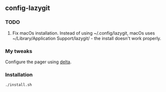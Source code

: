 ## config-lazygit

### TODO

1. Fix macOs installation. Instead of using ~/.config/lazygit,
   macOs uses ~/Library/Application Support/lazygit/ - the install
   doesn't work properly.

### My tweaks 

Configure the pager using [delta](https://github.com/dandavison/delta).

### Installation 

    ./install.sh

